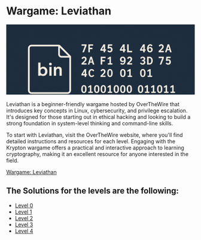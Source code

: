# Wargame: Leviathan

![Banner](Binary_banner_0.png)

Leviathan is a beginner-friendly wargame hosted by OverTheWire that introduces key concepts in Linux, cybersecurity, and privilege escalation. It's designed for those starting out in ethical hacking and looking to build a strong foundation in system-level thinking and command-line skills.

To start with Leviathan, visit the OverTheWire website, where you'll find detailed instructions and resources for each level. Engaging with the Krypton wargame offers a practical and interactive approach to learning cryptography, making it an excellent resource for anyone interested in the field.

[Wargame: Leviathan](https://overthewire.org/wargames/leviathan/)

## The Solutions for the levels are the following:

- [Level 0](Levels/Leviathan0.md)
- [Level 1](Levels/Leviathan1.md)
- [Level 2](Levels/Leviathan2.md)
- [Level 3](Levels/Leviathan3.md)
- [Level 4](Levels/Leviathan4.md)
